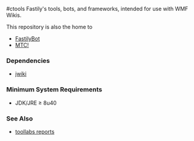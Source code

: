 #ctools
Fastily's tools, bots, and frameworks, intended for use with WMF Wikis.

This repository is also the home to
* [FastilyBot](https://en.wikipedia.org/wiki/User:FastilyBot)
* [MTC!](https://en.wikipedia.org/wiki/Wikipedia:MTC!)

### Dependencies
* [jwiki](https://github.com/fastily/jwiki)

### Minimum System Requirements
* JDK/JRE ≥ 8u40

### See Also
* [toollabs reports](https://tools.wmflabs.org/fastilybot/)